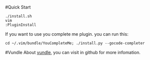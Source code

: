 #Quick Start
```
./install.sh
vim
:PluginInstall
```

If you want to use you complete me plugin. you can run this:
```
cd ~/.vim/bundle/YouCompleteMe; ./install.py --gocode-completer
```

#Vundle
About [vundle](https://github.com/VundleVim/Vundle.vim), you can visit in github for more infomation.
